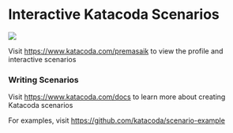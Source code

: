 # Interactive Katacoda Scenarios

[![](http://shields.katacoda.com/katacoda/premasaik/count.svg)](https://www.katacoda.com/premasaik "Get your profile on Katacoda.com")

Visit https://www.katacoda.com/premasaik to view the profile and interactive scenarios

### Writing Scenarios
Visit https://www.katacoda.com/docs to learn more about creating Katacoda scenarios

For examples, visit https://github.com/katacoda/scenario-example
